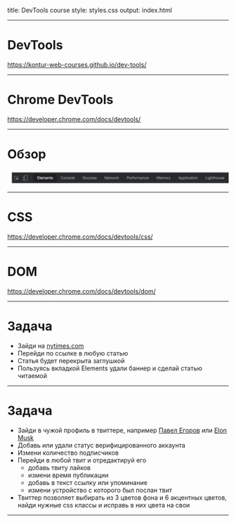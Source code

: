 title: DevTools course
style: styles.css
output: index.html

---

# **DevTools**

https://kontur-web-courses.github.io/dev-tools/

---

# Chrome DevTools

https://developer.chrome.com/docs/devtools/

---

# Обзор

![](figures/overview.png)

---

# CSS

https://developer.chrome.com/docs/devtools/css/

---

# DOM

https://developer.chrome.com/docs/devtools/dom/

---

# Задача

- Зайди на [nytimes.com](https://www.nytimes.com/)
- Перейди по ссылке в любую статью
- Статья будет перекрыта заглушкой
- Пользуясь вкладкой Elements удали баннер и сделай статью читаемой

---

# Задача

- Зайди в чужой профиль в твиттере, например [Павел Егоров](https://twitter.com/xoposhiy) или [Elon Musk](https://twitter.com/elonmusk)
- Добавь или удали статус верифицированного аккаунта
- Измени количество подписчиков
- Перейди в любой твит и отредактируй его
  - добавь твиту лайков
  - измени время публикации
  - добавь в текст ссылку или упоминание
  - измени устройство с которого был послан твит
- Твиттер позволяет выбирать из 3 цветов фона и 6 акцентных цветов, найди нужные css классы и исправь в них цвета на свои

---


